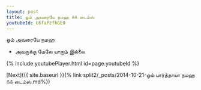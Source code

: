 ```yaml
---
layout: post
title: ஓம் அவரையே நமஹ ௧௧ டைம்ஸ்
youtubeId: U6faPzfhGE0
---
```

 
 
 ஓம் அவரையே நமஹ  
 
 -  அவருக்கு மேலே யாரும் இல்லை 
 
  
 
  
 
 
 
 
 
 


{% include youtubePlayer.html id=page.youtubeId %}
 
[Next]({{ site.baseurl }}{% link  split2/_posts/2014-10-21-ஓம் பார்த்தாயா நமஹ ௧௧ டைம்ஸ்.md%})
 
